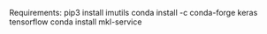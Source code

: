 Requirements:
pip3 install imutils
conda install -c conda-forge keras tensorflow
conda install mkl-service
